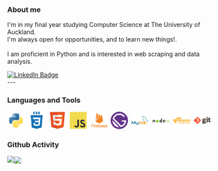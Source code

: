 ### About me
I'm in my final year studying Computer Science at The University of Auckland.<br/>
I'm always open for opportunities, and to learn new things!.<br/>
<br/>
I am proficient in Python and is interested in web scraping and data analysis.<br/>
<div id="badges">
  <a href="https://www.linkedin.com/in/chrisphamdev/">
    <img src="https://img.shields.io/badge/LinkedIn-blue?style=for-the-badge&logo=linkedin&logoColor=white" alt="LinkedIn Badge"/>
  </a>
  
</div>
--- 

### Languages and Tools

<div>
  <img src="https://github.com/devicons/devicon/blob/master/icons/python/python-original.svg"  title="CSS3" alt="CSS" width="40" height="40"/>&nbsp;
  <img src="https://github.com/devicons/devicon/blob/master/icons/css3/css3-plain-wordmark.svg"  title="CSS3" alt="CSS" width="40" height="40"/>&nbsp;
  <img src="https://github.com/devicons/devicon/blob/master/icons/html5/html5-original.svg" title="HTML5" alt="HTML" width="40" height="40"/>&nbsp;
  <img src="https://github.com/devicons/devicon/blob/master/icons/javascript/javascript-original.svg" title="JavaScript" alt="JavaScript" width="40" height="40"/>&nbsp;
  <img src="https://github.com/devicons/devicon/blob/master/icons/firebase/firebase-plain-wordmark.svg" title="Firebase" alt="Firebase" width="40" height="40"/>&nbsp;
  <img src="https://github.com/devicons/devicon/blob/master/icons/gatsby/gatsby-original.svg" title="Gatsby"  alt="Gatsby" width="40" height="40"/>&nbsp;
  <img src="https://github.com/devicons/devicon/blob/master/icons/mysql/mysql-original-wordmark.svg" title="MySQL"  alt="MySQL" width="40" height="40"/>&nbsp;
  <img src="https://github.com/devicons/devicon/blob/master/icons/nodejs/nodejs-original-wordmark.svg" title="NodeJS" alt="NodeJS" width="40" height="40"/>&nbsp;
  <img src="https://github.com/devicons/devicon/blob/master/icons/amazonwebservices/amazonwebservices-plain-wordmark.svg" title="AWS" alt="AWS" width="40" height="40"/>&nbsp;
  <img src="https://github.com/devicons/devicon/blob/master/icons/git/git-original-wordmark.svg" title="Git" **alt="Git" width="40" height="40"/>
</div>

### Github Activity

<a href="https://github.com/chrisphamdev">
  <img align="left" src="https://github-readme-stats.vercel.app/api/top-langs/?username=chrisphamdev&theme=tokyonight" />
  </a>

<a href="https://github.com/chrisphamdev">
 <img align="center" src="https://github-readme-stats.vercel.app/api?username=chrisphamdev&show_icons=true&theme=tokyonight&line_height=27"/>
</a>

<br/>
<br/>
<br/>
